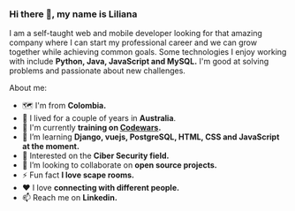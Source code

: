 ### Hi there 👋, my name is Liliana

I am a self-taught web and mobile developer looking for that amazing company where I can start my professional career and we can grow together while achieving common goals. Some technologies I enjoy working with include **Python, Java, JavaScript and MySQL.** I'm good at solving problems and passionate about new challenges.

About me:

- 🗺 I'm from **Colombia.**
- 🦘 I lived for a couple of years in **Australia**.
- 🥋 I'm currently **training on [Codewars](https://www.codewars.com/users/ligomez).**
- 🌱 I’m learning **Django, vuejs, PostgreSQL, HTML, CSS and JavaScript at the moment.** 
- 🔐 Interested on the **Ciber Security field.**
- 👯 I’m looking to collaborate on **open source projects.**
- ⚡ Fun fact **I love scape rooms.**
- ♥ I love **connecting with different people.**
- 📫 Reach me on **Linkedin.**


